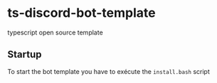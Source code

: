 # ts-discord-bot-template
typescript open source template

## Startup 
To start the bot template you have to exécute the `install.bash` script

